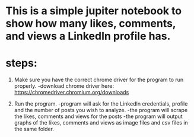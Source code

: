 # This is a simple jupiter notebook to show how many likes, comments, and views a LinkedIn profile has.

# steps: 
  1. Make sure you have the correct chrome driver for the program to run properly. 
    -download chrome driver here: https://chromedriver.chromium.org/downloads 
  
  2. Run the program.
    -program will ask for the LinkedIn credentials, profile and the number of posts you wish to analyze.
    -the program will scrape the likes, comments and views for the posts 
    -the program will output graphs of the likes, comments and views as image files and csv files in the same folder.
    
